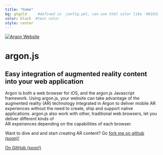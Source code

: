 ```yaml
---
title: "home"
bg: gtgold     #defined in _config.yml, can use html color like '#010101'
color: black  #text color
style: center
---
```

<a href="https://twitter.com/argonbrowser"><span class="fa-stack fa-lg">
<i class="fa fa-circle fa-stack-2x"></i>
<i class="fa fa-twitter fa-stack-1x" style="color: black;"></i>
</span></a>
<a href="https://plus.google.com/+ArgonbrowserOrg">
<span class="fa-stack fa-lg">
<i class="fa fa-circle fa-stack-2x"></i>
<i class="fa fa-google-plus fa-stack-1x" style="color: black;"></i>
</span></a>
<a href="https://www.linkedin.com/grp/home?gid=8310715">
<span class="fa-stack fa-lg">
<i class="fa fa-circle fa-stack-2x"></i>
<i class="fa fa-linkedin fa-stack-1x" style="color: black;"></i>
</span></a>
<a href="https://github.com/argonjs">
<span class="fa-stack fa-lg">
<i class="fa fa-circle fa-stack-2x"></i>
<i class="fa fa-github fa-stack-1x" style="color: black;"></i>
</span></a>
<a href="https://www.facebook.com/argonbrowser">
<span class="fa-stack fa-lg">
<i class="fa fa-circle fa-stack-2x"></i>
<i class="fa fa-facebook-official fa-stack-1x" style="color: black;"></i>
</span></a>
<a href="http://argon.gatech.edu">
<span class="fa-stack fa-lg">
<i class="fa fa-circle fa-stack-2x"></i>
<img src="/img/favicon.png" style="max-height: 28px;" alt="Argon Website">
</span></a>


# argon.js

## Easy integration of augmented reality content into your web application

Argon is both a web browser for iOS, and the argon.js Javascript framework. Using argon.js, 
your website can take advantage of the augmented reality (AR) technology integrated in Argon to deliver 
mobile AR experiences without the need to create, ship and support native applications. 
argon.js also work with other, traditional web browsers, let you deliver different kinds of  
AR experiences depending on the capabilities of each browser.

Want to dive and and start creating AR content? Go [fork me on github (soon)!](https://github.com/argonjs)

<span id="forkongithub">
  <a href="{{ site.source_link }}" class="bg-blue">
    On GitHub (soon!)
  </a>
</span>
